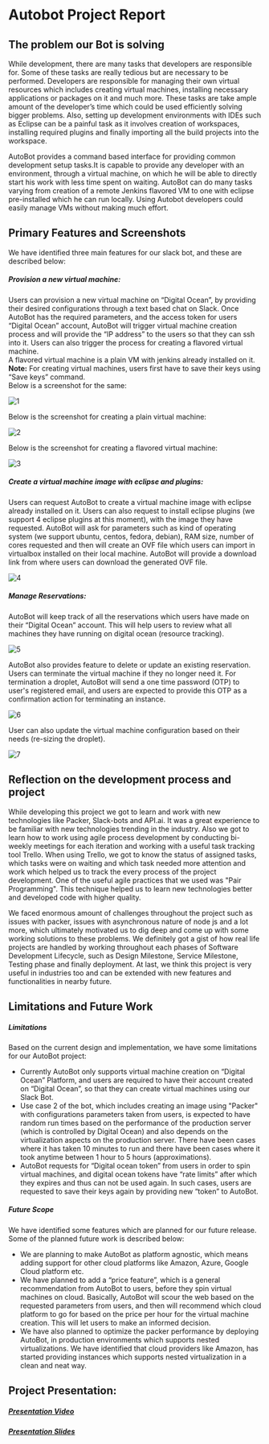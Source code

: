 # Autobot Project Report  
  
## The problem our Bot is solving

While development, there are many tasks that developers are responsible for. Some of these tasks are really tedious but are necessary to be performed. Developers are responsible for managing their own virtual resources which includes creating virtual machines, installing necessary applications or packages on it and much more. These tasks are take ample amount of the developer’s time which could be used efficiently solving bigger problems. Also, setting up development environments with IDEs such as Eclipse can be a painful task as it involves creation of workspaces, installing required plugins and finally importing all the build projects into the workspace.
 
AutoBot provides a command based interface for providing common development setup tasks.It is capable to provide any developer with an environment, through a virtual machine, on which he will be able to directly start his work with less time spent on waiting. AutoBot can do many tasks varying from creation of a remote Jenkins flavored VM to one with eclipse pre-installed which he can run locally. Using Autobot developers could easily manage VMs without making much effort.

## Primary Features and Screenshots   

We have identified three main features for our slack bot, and these are described below:  

##### Provision a new virtual machine:  

Users can provision a new virtual machine on “Digital Ocean”, by providing their desired configurations through a text based chat on Slack. 
Once AutoBot has the required parameters, and the access token for users “Digital Ocean” account, AutoBot will trigger virtual machine creation process and will provide the “IP address” to the users so that they can ssh into it. 
Users can also trigger the process for creating a flavored virtual machine.  
A flavored virtual machine is a plain VM with jenkins already installed on it.   
**Note:** For creating virtual machines, users first have to save their keys using “Save keys” command.  
Below is a screenshot for the same:  

![1](https://media.github.ncsu.edu/user/7998/files/f687744c-d467-11e7-8338-b35afb18f87e)

Below is the screenshot for creating a plain virtual machine:

![2](https://media.github.ncsu.edu/user/7998/files/19f94e96-d468-11e7-979a-d8fa3a5731f9)  

Below is the screenshot for creating a flavored virtual machine:

![3](https://media.github.ncsu.edu/user/7998/files/26161902-d468-11e7-8f1b-b6a5accf1df3) 

##### Create a virtual machine image with eclipse and plugins:  

Users can request AutoBot to create a virtual machine image with eclipse already installed on it. 
Users can also request to install eclipse plugins (we support 4 eclipse plugins at this moment), with the image they have requested.
 AutoBot will ask for parameters such as kind of operating system (we support ubuntu, centos, fedora, debian), RAM size, number of cores requested and then will create an OVF file which users can import in virtualbox installed on their local machine.
 AutoBot will provide a download link from where users can download the generated OVF file.
 
 ![4](https://user-images.githubusercontent.com/32002357/33355590-10b9d076-d486-11e7-950a-d56e4b1b3270.png)

##### Manage Reservations:  

AutoBot will keep track of all the reservations which users have made on their “Digital Ocean” account. This will help users to review what all machines they have running on digital ocean (resource tracking).

![5](https://media.github.ncsu.edu/user/7998/files/7aa7bc50-d468-11e7-81b8-6011164fb4cf) 

AutoBot also provides feature to delete or update an existing reservation. Users can terminate the virtual machine if they no longer need it. For termination a droplet, AutoBot will send a one time password (OTP) to user's registered email, and users are expected to provide this OTP as a confirmation action for terminating an instance.

![6](https://media.github.ncsu.edu/user/7998/files/7ac5946e-d468-11e7-823a-114ba8b94cf8) 

User can also update the virtual machine configuration based on their needs (re-sizing the droplet).

![7](https://media.github.ncsu.edu/user/7998/files/7aea310c-d468-11e7-9f8c-74122e565410)  

## Reflection on the development process and project

While developing this project we got to learn and work with new technologies like Packer, Slack-bots and API.ai. It was a great experience to be familiar with new technologies trending in the industry. Also we got to learn how to work using agile process development by conducting bi-weekly meetings for each iteration and working with a useful task tracking tool Trello. When using Trello, we got to know the status of assigned tasks, which tasks were on waiting and which task needed more attention and work which helped us to track the every process of the project development. One of the useful agile practices that we used was "Pair Programming". This technique helped us to learn new technologies better and developed code with higher quality.

We faced enormous amount of challenges throughout the project such as issues with packer, issues with asynchronous nature of node js and a lot more, which ultimately motivated us to dig deep and come up with some working solutions to these problems. We definitely got a gist of how real life projects are handled by working throughout each phases of Software Development Lifecycle, such as Design Milestone, Service Milestone, Testing phase and finally deployment. At last, we think this project is very useful in industries too and can be extended with new features and functionalities in nearby future.

## Limitations and Future Work
  
##### Limitations  
Based on the current design and implementation, we have some limitations for our AutoBot project:  

* Currently AutoBot only supports virtual machine creation on “Digital Ocean” Platform, and users are required to have their account created on “Digital Ocean”, so that they can create virtual machines using our Slack Bot.
* Use case 2 of the bot, which includes creating an image using "Packer" with configurations parameters taken from users, is expected to have random run times based on the performance of the production server (which is controlled by Digital Ocean) and also depends on the virtualization aspects on the production server.
 There have been cases where it has taken 10 minutes to run and there have been cases where it took anytime between 1 hour to 5 hours (approximations).  
* AutoBot requests for “Digital ocean token” from users in order to spin virtual machines, and digital ocean tokens have “rate limits” after which they expires and thus can not be used again.
 In such cases, users are requested to save their keys again by providing new “token” to AutoBot.  
  
##### Future Scope  
We have identified some features which are planned for our future release. Some of the planned future work is described below:  

* We are planning to make AutoBot as platform agnostic, which means adding support for other cloud platforms like Amazon, Azure, Google Cloud platform etc.  
* We have planned to add a “price feature”, which is a general recommendation from AutoBot to users, before they spin virtual machines on cloud. 
Basically, AutoBot will scour the web based on the requested parameters from users, and then will recommend which cloud platform to go for based on the price per hour for the virtual machine creation.
 This will let users to make an informed decision.  
* We have also planned to optimize the packer performance by deploying AutoBot, in production environments which supports nested virtualizations. 
We have identified that cloud providers like Amazon, has started providing instances which supports nested virtualization in a clean and neat way.  


## Project Presentation:

##### [Presentation Video](https://www.youtube.com/watch?v=e8kD_S5bZ7I&t=4s)
##### [Presentation Slides](https://github.ncsu.edu/bbansal/AutoBots/blob/master/Docs/REPORT.pptx)

